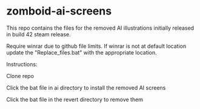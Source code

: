 # zomboid-ai-screens

This repo contains the files for the removed AI illustrations initially released in build 42 steam release.

Require winrar due to github file limits. If winrar is not at default location update the "Replace_files.bat" with the appropriate location.

Instructions:

Clone repo

Click the bat file in ai directory to install the removed AI screens

Click the bat file in the revert directory to remove them
